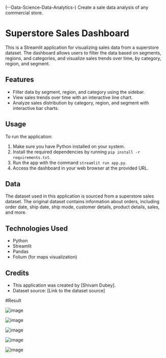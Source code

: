 (--Data-Science-Data-Analytics-)
Create a sale data analysis of any commercial store.


# Superstore Sales Dashboard

This is a Streamlit application for visualizing sales data from a superstore dataset. The dashboard allows users to filter the data based on segments, regions, and categories, and visualize sales trends over time, by category, region, and segment.

## Features

- Filter data by segment, region, and category using the sidebar.
- View sales trends over time with an interactive line chart.
- Analyze sales distribution by category, region, and segment with interactive bar charts.

## Usage

To run the application:

1. Make sure you have Python installed on your system.
2. Install the required dependencies by running `pip install -r requirements.txt`.
3. Run the app with the command `streamlit run app.py`.
4. Access the dashboard in your web browser at the provided URL.

## Data

The dataset used in this application is sourced from a superstore sales dataset. The original dataset contains information about orders, including order date, ship date, ship mode, customer details, product details, sales, and more.

## Technologies Used

- Python
- Streamlit
- Pandas
- Folium (for maps visualization)

## Credits

- This application was created by [Shivam Dubey].
- Dataset source: [Link to the dataset source]


#Result 


![image](https://github.com/Dubeyrock/Brainwave_Matrix_Intern.---Data-Science-Data-Analytics--/assets/96882359/20329526-d744-41e6-9649-58c905b0381e)

![image](https://github.com/Dubeyrock/Brainwave_Matrix_Intern.---Data-Science-Data-Analytics--/assets/96882359/1cdbafab-7c12-4a36-a486-f1355c791e90)

![image](https://github.com/Dubeyrock/Brainwave_Matrix_Intern.---Data-Science-Data-Analytics--/assets/96882359/628bfb5b-9b68-468d-870f-9949b7ca0fc0)


![image](https://github.com/Dubeyrock/Brainwave_Matrix_Intern.---Data-Science-Data-Analytics--/assets/96882359/7adb0e11-1078-444c-b637-8cf100fb720b)

![image](https://github.com/Dubeyrock/Brainwave_Matrix_Intern.---Data-Science-Data-Analytics--/assets/96882359/9ab2164a-6749-48e1-aa92-f8a560b57d05)



